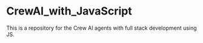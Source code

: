 # CrewAI_with_JavaScript
This is a repository for the Crew AI agents with full stack development using JS.
